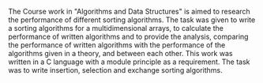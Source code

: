 The Course work in "Algorithms and Data Structures" is aimed to research the performance of different sorting algorithms. The task was given to write a sorting algorithms for a multidimensional arrays, to calculate the performance of written algorithms and to provide the analysis, comparing the performance of written algorithms with the performance of the algorithms given in a theory, and between each other. This work was written in a C language with a module principle as a requirement. The task was to write insertion, selection and exchange sorting algorithms.